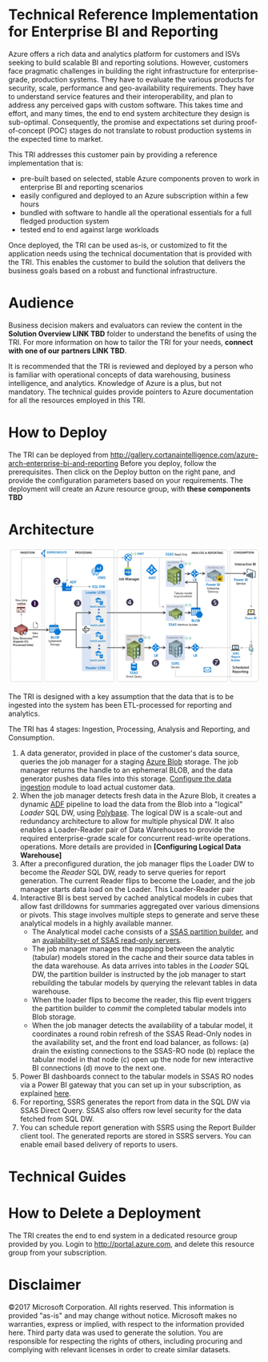 
# Technical Reference Implementation for Enterprise BI and Reporting

Azure offers a rich data and analytics platform for customers and ISVs seeking to build scalable BI and reporting solutions. However, customers face pragmatic challenges in building the right infrastructure for enterprise-grade, production systems. They have to evaluate the various products for security, scale, performance and geo-availability requirements. They have to understand service features and their interoperability, and plan to address any perceived gaps with custom software. This takes time and effort, and many times, the end to end system architecture they design is sub-optimal. Consequently, the promise and expectations set during proof-of-concept (POC) stages do not translate to robust production systems in the expected time to market.

This TRI addresses this customer pain by providing a reference implementation that is:
- pre-built based on selected, stable Azure components proven to work in enterprise BI and reporting scenarios
- easily configured and deployed to an Azure subscription within a few hours
- bundled with software to handle all the operational essentials for a full fledged production system
- tested end to end against large workloads

Once deployed, the TRI can be used as-is, or customized to fit the application needs using the technical documentation that is provided with the TRI. This enables the customer to build the solution that delivers the business goals based on a robust and functional infrastructure.

# Audience
Business decision makers and evaluators can review the content in the **Solution Overview LINK TBD** folder to understand the benefits of using the TRI. For more information on how to tailor the TRI for your needs, **connect with one of our partners LINK TBD**.

It is recommended that the TRI is reviewed and deployed by a person who is familiar with operational concepts of data warehousing, business intelligence, and analytics. Knowledge of Azure is a plus, but not mandatory. The technical guides provide pointers to Azure documentation for all the resources employed in this TRI.

# How to Deploy
The TRI can be deployed from http://gallery.cortanaintelligence.com/azure-arch-enterprise-bi-and-reporting
Before you deploy, follow the prerequisites. Then click on the Deploy button on the right pane, and provide the configuration parameters based on your requirements. The deployment will create an Azure resource group, with **these components TBD**

# Architecture

![Architecture](./img/azure-arch-enterprise-bi-and-reporting.png)

The TRI is designed with a key assumption that the data that is to be ingested into the system has been ETL-processed for reporting and analytics.

The TRI has 4 stages: Ingestion, Processing, Analysis and Reporting, and Consumption.
1.	A data generator, provided in place of the customer's data source, queries the job manager for a staging [Azure Blob](https://docs.microsoft.com/en-us/azure/storage/) storage. The job manager returns the handle to an ephemeral BLOB, and the data generator pushes data files into this storage. [Configure the data ingestion](https://msdata.visualstudio.com/AlgorithmsAndDataScience/TRIEAD/_git/CIPatterns?_aConfiguringDataIngestion.md) module to load actual customer data.
2.	When the job manager detects fresh data in the Azure Blob, it creates a dynamic [ADF](https://docs.microsoft.com/en-us/azure/data-factory/v1/data-factory-introduction) pipeline to load the data from the Blob into a "logical" _Loader_ SQL DW, using [Polybase](https://docs.microsoft.com/en-us/sql/relational-databases/polybase/get-started-with-polybase). The logical DW is a scale-out and redundancy architecture to allow for multiple physical DW. It also enables a Loader-Reader pair of Data Warehouses to provide the required enterprise-grade scale for concurrent read-write operations.
operations. More details are provided in **[Configuring Logical Data Warehouse]**
3.	After a preconfigured duration, the job manager flips the Loader DW to become the _Reader_ SQL DW, ready to serve queries for report generation. The current Reader flips to become the Loader, and the job manager starts data load on the Loader. This Loader-Reader pair 
4.	Interactive BI is best served by cached analytical models in cubes that allow  fast drilldowns for summaries aggregated over various dimensions or pivots. This stage involves multiple steps to generate and serve these analytical models in a highly available manner.
    - The Analytical model cache consists of a [SSAS partition builder](https://docs.microsoft.com/en-us/sql/analysis-services/multidimensional-models-olap-logical-cube-objects/partitions-analysis-services-multidimensional-data), and an [availability-set of SSAS read-only servers](https://docs.microsoft.com/en-us/sql/analysis-services/instances/high-availability-and-scalability-in-analysis-services).
    - The job manager manages the mapping between the analytic (tabular) models stored in the cache and their source data tables in the data warehouse. As data arrives into tables in the _Loader_ SQL DW, the partition builder is instructed by the job manager to start rebuilding the tabular models by querying the relevant tables in data warehouse.
    - When the loader flips to become the reader, this flip event triggers the partition builder to _commit_ the completed tabular models into Blob storage.
    - When the job manager detects the availability of a tabular model, it coordinates a round robin refresh of the SSAS Read-Only nodes in the availability set, and the front end load balancer, as follows: (a) drain the existing connections to the SSAS-RO node (b) replace the tabular model in that node (c) open up the node for new interactive BI connections (d) move to the next one.
5. Power BI dashboards connect to the tabular models in SSAS RO nodes via a Power BI gateway that you can set up in your subscription, as explained [here](https://msdata.visualstudio.com/AlgorithmsAndDataScience/TRIEAD/_git/CIPatterns?_a=preview&path=%2Fdoc%2FConfiguringPowerBI.md).
6. For reporting, SSRS generates the report from data in the SQL DW via SSAS Direct Query. SSAS also offers row level security for the data fetched from SQL DW.
7. You can schedule report generation with SSRS using the Report Builder client tool. The generated reports are stored in SSRS servers. You can enable email based delivery of reports to users.

# Technical Guides

# How to Delete a Deployment
The TRI creates the end to end system in a dedicated resource group provided by you. Login to http://portal.azure.com, and delete this resource group from your subscription.

# Disclaimer

©2017 Microsoft Corporation. All rights reserved. This information is provided "as-is" and may change without notice. Microsoft makes no warranties, express or implied, with respect to the information provided here. Third party data was used to generate the solution. You are responsible for respecting the rights of others, including procuring and complying with relevant licenses in order to create similar datasets.